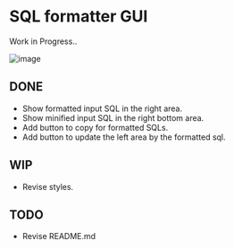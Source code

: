 # SQL formatter GUI

Work in Progress..

![image](https://user-images.githubusercontent.com/6317652/45621896-17761500-babd-11e8-9643-8939d17ea841.png)

## DONE

- Show formatted input SQL in the right area.
- Show minified input SQL in the right bottom area.
- Add button to copy for formatted SQLs.
- Add button to update the left area by the formatted sql.

## WIP

- Revise styles.

## TODO

- Revise README.md
